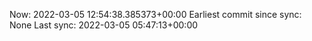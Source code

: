 Now: 2022-03-05 12:54:38.385373+00:00 Earliest commit since sync: None Last sync: 2022-03-05 05:47:13+00:00
